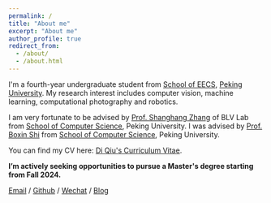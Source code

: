 ```yaml
---
permalink: /
title: "About me"
excerpt: "About me"
author_profile: true
redirect_from: 
  - /about/
  - /about.html
---
```


I'm a fourth-year undergraduate student from [School of EECS](https://eecs.pku.edu.cn/), [Peking University](https://www.pku.edu.cn/). My research interest includes computer vision, machine learning, computational photography and robotics.

I am very fortunate to be advised by [Prof. Shanghang Zhang](https://www.shanghangzhang.com/) of BLV Lab from [School of Computer Science](https://cs.pku.edu.cn/), Peking University. I was advised by [Prof. Boxin Shi](https://ci.idm.pku.edu.cn/) from [School of Computer Science](https://cs.pku.edu.cn/), Peking University.

You can find my CV here: [Di Qiu's Curriculum Vitae](../assets/Di_Qiu_CV.pdf).

**I’m actively seeking opportunities to pursue a Master's degree starting from Fall 2024.**

[Email](mailto:qiudi@stu.pku.edu.cn) / [Github](https://github.com/QiuDi233) / [Wechat](../images/wechat.jpg) / [Blog](https://blog.csdn.net/qd1813100174?spm=1000.2115.3001.5343)
